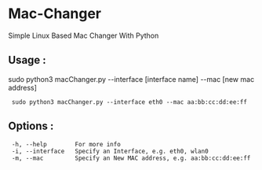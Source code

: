 # Mac-Changer

Simple Linux Based Mac Changer With Python

## Usage :

sudo python3 macChanger.py --interface [interface name] --mac [new mac address]

```
 sudo python3 macChanger.py --interface eth0 --mac aa:bb:cc:dd:ee:ff

```

## Options :

```
 -h, --help        For more info
 -i, --interface   Specify an Interface, e.g. eth0, wlan0
 -m, --mac         Specify an New MAC address, e.g. aa:bb:cc:dd:ee:ff

```
